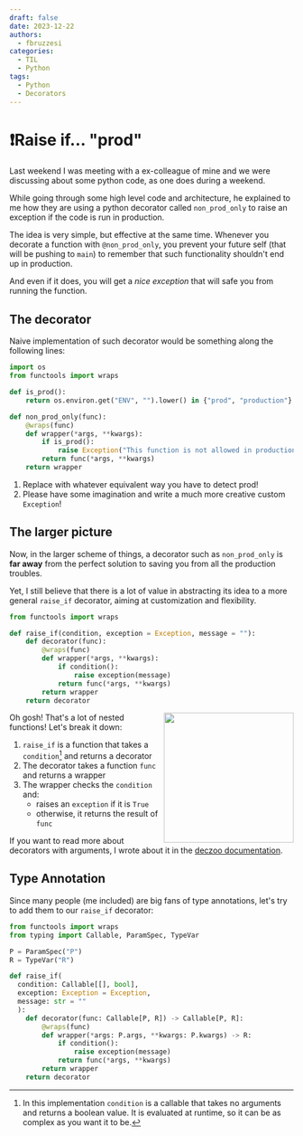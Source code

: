 ```yaml
---
draft: false
date: 2023-12-22
authors:
  - fbruzzesi
categories:
  - TIL
  - Python
tags:
  - Python
  - Decorators
---
```


# ❗Raise if... "prod"

Last weekend I was meeting with a ex-colleague of mine and we were discussing about some python code, as one does during a weekend.

While going through some high level code and architecture, he explained to me how they are using a python decorator called `non_prod_only` to raise an exception if the code is run in production.

The idea is very simple, but effective at the same time. Whenever you decorate a function with `@non_prod_only`, you prevent your future self (that will be pushing to `main`) to remember that such functionality shouldn't end up in production.

And even if it does, you will get a *nice exception* that will safe you from running the function.

<!-- more -->

## The decorator

Naive implementation of such decorator would be something along the following lines:

```py
import os
from functools import wraps

def is_prod():
    return os.environ.get("ENV", "").lower() in {"prod", "production"} # (1)

def non_prod_only(func):
    @wraps(func)
    def wrapper(*args, **kwargs):
        if is_prod():
            raise Exception("This function is not allowed in production environment") # (2)
        return func(*args, **kwargs)
    return wrapper
```

1. Replace with whatever equivalent way you have to detect prod!
2. Please have some imagination and write a much more creative custom `Exception`!

## The larger picture

Now, in the larger scheme of things, a decorator such as `non_prod_only` is **far away** from the perfect solution to saving you from all the production troubles.

Yet, I still believe that there is a lot of value in abstracting its idea to a more general `raise_if` decorator, aiming at customization and flexibility.

```py
from functools import wraps

def raise_if(condition, exception = Exception, message = ""):
    def decorator(func):
        @wraps(func)
        def wrapper(*args, **kwargs):
            if condition():
                raise exception(message)
            return func(*args, **kwargs)
        return wrapper
    return decorator
```

<img src="../../../../../images/2023-12-22-raise-if-prod/confused.gif" width=230 height=230 align="right">

Oh gosh! That's a lot of nested functions! Let's break it down:

1. `raise_if` is a function that takes a `condition`[^1] and returns a decorator
2. The decorator takes a function `func` and returns a wrapper
3. The wrapper checks the `condition` and:
    * raises an `exception` if it is `True`
    * otherwise, it returns the result of `func`

If you want to read more about decorators with arguments, I wrote about it in the [deczoo documentation][deczoo].

## Type Annotation

Since many people (me included) are big fans of type annotations, let's try to add them to our `raise_if` decorator:

```py
from functools import wraps
from typing import Callable, ParamSpec, TypeVar

P = ParamSpec("P")
R = TypeVar("R")

def raise_if(
  condition: Callable[[], bool],
  exception: Exception = Exception,
  message: str = ""
  ):
    def decorator(func: Callable[P, R]) -> Callable[P, R]:
        @wraps(func)
        def wrapper(*args: P.args, **kwargs: P.kwargs) -> R:
            if condition():
                raise exception(message)
            return func(*args, **kwargs)
        return wrapper
    return decorator
```

[^1]: In this implementation `condition` is a callable that takes no arguments and returns a boolean value. It is evaluated at runtime, so it can be as complex as you want it to be.

[deczoo]: https://fbruzzesi.github.io/deczoo/decorators/advanced/#decorators-with-arguments